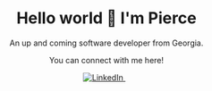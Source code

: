 <h1 align='center'>
  Hello world 👋 I'm Pierce 
</h1>

<p align='center'>
  An up and coming software developer from Georgia.
</p>

<p align='center'>
  You can connect with me here!
</p>

<p align='center'>
  <a href="https://www.linkedin.com/in/pdhammond/">
    <img alt="LinkedIn" src="https://img.shields.io/badge/linkedin%20-%230077B5.svg?&style=for-the-badge&logo=linkedin&logoColor=white"/>
  </a>&nbsp;&nbsp;
  
</p>


<!--
**Pdhammond1/pdhammond1** is a ✨ _special_ ✨ repository because its `README.md` (this file) appears on your GitHub profile.

Here are some ideas to get you started:

- 🔭 I’m currently working on ...
- 🌱 I’m currently learning ...
- 👯 I’m looking to collaborate on ...
- 🤔 I’m looking for help with ...
- 💬 Ask me about ...
- 📫 How to reach me: ...
- 😄 Pronouns: ...
- ⚡ Fun fact: ...
-->
